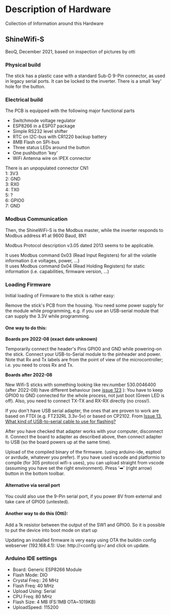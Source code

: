# Description of Hardware

Collection of Information around this Hardware

## ShineWifi-S

BeoQ, December 2021, based on inspection of pictures by otti


### Physical build

The stick has a plastic case with a standard Sub-D 9-Pin connector, as used in legacy serial ports. 
It can be locked to the inverter. There is a small 'key' hole for the button.


### Electrical build

The PCB is equipped with the following major functional parts

* Switchmode voltage regulator
* ESP8266 in a ESP07 package
* Simple RS232 level shifter
* RTC on I2C-bus with CR1220 backup battery
* 8MB Flash on SPI-bus
* Three status LEDs around the button
* One pushbutton 'key'
* WiFi Antenna wire on IPEX connector


There is an unpopulated connector CN1  
1: 3V3  
2: GND  
3: RX0  
4: TX0  
5: ?  
6: GPIO0  
7: GND  


### Modbus Communication

Then, the ShineWiFi-S is the Modbus master, while the inverter responds to Modbus address #1 at 9600 Baud, 8N1

Modbus Protocol description v3.05 dated 2013 seems to be applicable.

It uses Modbus command 0x03 (Read Input Registers) for all the volatile information (i.e voltages, power, ...)  
It uses Modbus command 0x04 (Read Holding Registers) for static information (i.e. capabilities, firmware version, ...)



### Loading Firmware

Initial loading of Firmware to the stick is rather easy:

Remove the stick's PCB from the housing. 
You need some power supply for the module while programming, e.g. if you use an USB-serial module that can supply the 3.3V while programming.

#### One way to do this:

**Boards pre 2022-08 (exact date unknown)**

Temporarily  connect the header's Pins GPIO0 and GND while powering-on the stick.
Connect your USB-to-Serial module to the pinheader and power. Note that Rx and Tx labels are from the point of view of the microcontroller; i.e. you need to cross Rx and Tx.

**Boards after 2022-08**

New Wifi-S sticks with something looking like rev.number 530.0046400 (after 2022-08) have different behaviour (see [issue 123](https://github.com/OpenInverterGateway/OpenInverterGateway/issues/123) ):
You have to keep GPIO0 to GND connected for the whole process, not just boot (Green LED is off). Also, you need to connect TX-TX and RX-RX directly (no cross!).

If you don't have USB serial adapter, the ones that are proven to work are based on FTDI (e.g. FT232RL 3.3v-5v) or based on CP2102. From [Issue 13. What kind of USB-to-serial cable to use for flashing?](https://github.com/OpenInverterGateway/OpenInverterGateway/issues/123) 

After you have checked that adapter works with your computer, disconnect it. Connect the board to adapter as described above, then connect adapter to USB (so the board powers up at the same time). 

Upload of the compiled binary of the firmware. (using arduino-ide, esptool or avrdude, whatever you prefer).
If you have used vscode and platformio to compile (for 305 protocol wifi-s uses), you can upload straight from vscode (assuming you have set the right environment). Press '➡' (right arrow) button in the bottom toolbar.

#### Alternative via serail port
You could also use the 9-Pin serial port, if you power 8V from external and take care of GPIO0 (untested).

#### Another way to do this (Otti):
Add a 1k resistor between the output of the SW1 and GPIO0. So it is possible to put the device into boot mode on start up


Updating an installed firmware is very easy using OTA the buildin config webserver (192.168.4.1):
Use:  http://&lt;config ip&gt;/ and click on update.


### Arduino IDE settings
* Board: Generic ESP8266 Module
* Flash Mode: DIO
* Crystal Freq:: 26 MHz
* Flash Freq: 40 MHz
* Upload Using: Serial
* CPU Freq: 80 MHz
* Flash Size: 4 MB (FS:1MB OTA~1019KB)
* UploadSpeed: 115200
